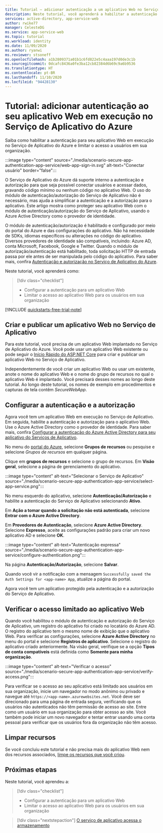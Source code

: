 ```yaml
---
title: Tutorial – adicionar autenticação a um aplicativo Web no Serviço de Aplicativo do Azure | Azure
description: Neste tutorial, você aprenderá a habilitar a autenticação e a autorização para um aplicativo Web em execução no Serviço de Aplicativo do Azure.  Limite o acesso ao aplicativo Web para os usuários em minha organização.
services: active-directory, app-service-web
author: rwike77
manager: CelesteDG
ms.service: app-service-web
ms.topic: tutorial
ms.workload: identity
ms.date: 11/09/2020
ms.author: ryanwi
ms.reviewer: stsoneff
ms.openlocfilehash: a1b2809371a01b1c6fd822e5c4aaa197d0de3c1b
ms.sourcegitcommit: 0dcafc8436a0fe3ba12cb82384d6b69c9a6b9536
ms.translationtype: HT
ms.contentlocale: pt-BR
ms.lasthandoff: 11/10/2020
ms.locfileid: "94428130"
---
```

# <a name="tutorial-add-authentication-to-your-web-app-running-on-azure-app-service"></a>Tutorial: adicionar autenticação ao seu aplicativo Web em execução no Serviço de Aplicativo do Azure

Saiba como habilitar a autenticação para seu aplicativo Web em execução no Serviço de Aplicativo do Azure e limitar o acesso a usuários em sua organização.

:::image type="content" source="./media/scenario-secure-app-authentication-app-service/web-app-sign-in.svg" alt-text="Conectar usuário" border="false":::

O Serviço de Aplicativo do Azure dá suporte interno a autenticação e autorização para que seja possível conectar usuários e acessar dados, gravando código mínimo ou nenhum código no aplicativo Web.  O uso do módulo de autenticação/autorização do Serviço de Aplicativo não é necessário, mas ajuda a simplificar a autenticação e a autorização para o aplicativo. Este artigo mostra como proteger seu aplicativo Web com o módulo de autenticação/autorização do Serviço de Aplicativo, usando o Azure Active Directory como o provedor de identidade.

O módulo de autenticação/autorização é habilitado e configurado por meio do portal do Azure e das configurações do aplicativo. Não há necessidade de SDKs, idiomas específicos ou alterações no código do aplicativo. Diversos provedores de identidade são compatíveis, incluindo: Azure AD, conta Microsoft, Facebook, Google e Twitter. Quando o módulo de autorização/autenticação está habilitado, toda solicitação HTTP de entrada passa por ele antes de ser manipulada pelo código do aplicativo.  Para saber mais, confira [Autenticação e autorização no Serviço de Aplicativo do Azure](overview-authentication-authorization.md).

Neste tutorial, você aprenderá como:

> [!div class="checklist"]
>
> * Configurar a autenticação para um aplicativo Web
> * Limitar o acesso ao aplicativo Web para os usuários em sua organização

[!INCLUDE [quickstarts-free-trial-note](../../includes/quickstarts-free-trial-note.md)]

## <a name="create-and-publish-a-web-app-on-app-service"></a>Criar e publicar um aplicativo Web no Serviço de Aplicativo

Para este tutorial, você precisa de um aplicativo Web implantado no Serviço de Aplicativo do Azure.  Você pode usar um aplicativo Web existente ou pode seguir o [Início Rápido do ASP.NET Core](quickstart-dotnetcore.md) para criar e publicar um aplicativo Web no Serviço de Aplicativo.

Independentemente de você criar um aplicativo Web ou usar um existente, anote o nome do aplicativo Web e o nome do grupo de recursos no qual o aplicativo Web é implantado. Você precisará desses nomes ao longo deste tutorial. Ao longo deste tutorial, os nomes de exemplo em procedimentos e capturas de tela contêm *SecureWebApp*.

## <a name="configure-authentication-and-authorization"></a>Configurar a autenticação e a autorização

Agora você tem um aplicativo Web em execução no Serviço de Aplicativo.  Em seguida, habilite a autenticação e autorização para o aplicativo Web. Use o Azure Active Directory como o provedor de identidade. Para saber mais, confira [Configurar a autenticação do Azure Active Directory para seu aplicativo do Serviços de Aplicativo](configure-authentication-provider-aad.md).

No menu do [portal do Azure](https://portal.azure.com), selecione **Grupos de recursos** ou pesquise e selecione *Grupos de recursos* em qualquer página.

Clique em **grupos de recursos** e selecione o grupo de recursos. Em **Visão geral**, selecione a página de gerenciamento do aplicativo.

:::image type="content" alt-text="Selecionar o Serviço de Aplicativo" source="./media/scenario-secure-app-authentication-app-service/select-app-service.png":::

No menu esquerdo do aplicativo, selecione **Autenticação/Autorização** e habilite a autenticação do Serviço de Aplicativo selecionando **Ativo**.

Em **Ação a tomar quando a solicitação não está autenticada**, selecione **Entrar com o Azure Active Directory**.

Em **Provedores de Autenticação**, selecione **Azure Active Directory**. Selecione **Expresso**, aceite as configurações padrão para criar um novo aplicativo AD e selecione **OK**.

:::image type="content" alt-text="Autenticação expressa" source="./media/scenario-secure-app-authentication-app-service/configure-authentication.png":::

Na página **Autenticação/Autorização**, selecione **Salvar**.

Quando você vir a notificação com a mensagem `Successfully saved the Auth Settings for <app-name> App`, atualize a página do portal.

Agora você tem um aplicativo protegido pela autenticação e a autorização do Serviço de Aplicativo.

## <a name="verify-limited-access-to-the-web-app"></a>Verificar o acesso limitado ao aplicativo Web

Quando você habilitou o módulo de autenticação e autorização do Serviço de Aplicativo, um registro do aplicativo foi criado no locatário do Azure AD.  O registro do aplicativo tem o mesmo nome de exibição que o aplicativo Web. Para verificar as configurações, selecione **Azure Active Directory** no menu do portal e selecione **Registros de aplicativo**.  Selecione o registro do aplicativo criado anteriormente.  Na visão geral, verifique se a opção **Tipos de conta compatíveis** está definida como **Somente para minha organização**.

:::image type="content" alt-text="Verificar o acesso" source="./media/scenario-secure-app-authentication-app-service/verify-access.png":::

Para verificar se o acesso ao seu aplicativo está limitado aos usuários em sua organização, inicie um navegador no modo anônimo ou privado e navegue até `https://<app-name>.azurewebsites.net`.  Você deve ser direcionado para uma página de entrada segura, verificando que os usuários não autenticados não têm permissão de acesso ao site.  Entre como um usuário em sua organização para obter acesso ao site.  Você também pode iniciar um novo navegador e tentar entrar usando uma conta pessoal para verificar que os usuários fora da organização não têm acesso.  

## <a name="clean-up-resources"></a>Limpar recursos

Se você concluiu este tutorial e não precisa mais do aplicativo Web nem dos recursos associados, [limpe os recursos que você criou](scenario-secure-app-clean-up-resources.md).

## <a name="next-steps"></a>Próximas etapas

Neste tutorial, você aprendeu a:

> [!div class="checklist"]
>
> * Configurar a autenticação para um aplicativo Web
> * Limitar o acesso ao aplicativo Web para os usuários em sua organização

> [!div class="nextstepaction"]
> [O serviço de aplicativo acessa o armazenamento](scenario-secure-app-access-storage.md)
